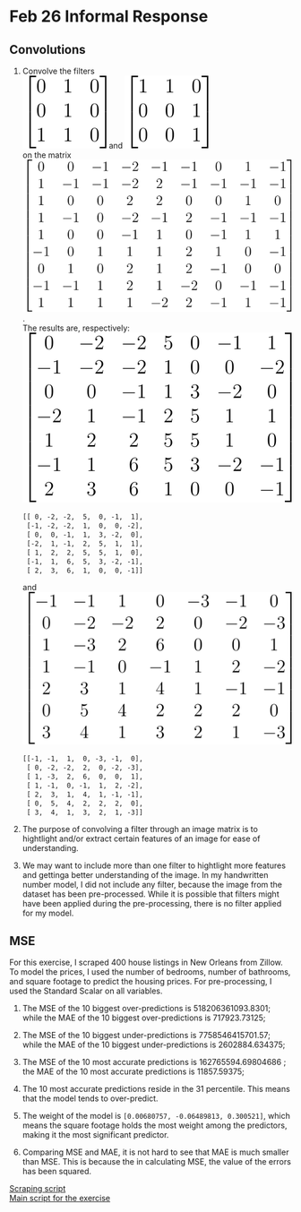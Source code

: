 # Feb 26 Informal Response

## Convolutions

1. Convolve the filters  
    ![Filter 1](Fil1.svg) and ![Filter 2](Fil2.svg)  
    on the matrix  
    ![Matrix](Matrix.svg).  
    The results are, respectively:  
    ![Result 1](Result_1.svg)  
    ```
    [[ 0, -2, -2,  5,  0, -1,  1],  
     [-1, -2, -2,  1,  0,  0, -2], 
     [ 0,  0, -1,  1,  3, -2,  0],
     [-2,  1, -1,  2,  5,  1,  1],
     [ 1,  2,  2,  5,  5,  1,  0],
     [-1,  1,  6,  5,  3, -2, -1],
     [ 2,  3,  6,  1,  0,  0, -1]]
    ```
    and  
    ![Result 2](Result_2.svg)  
    ```
    [[-1, -1,  1,  0, -3, -1,  0],
     [ 0, -2, -2,  2,  0, -2, -3],
     [ 1, -3,  2,  6,  0,  0,  1],
     [ 1, -1,  0, -1,  1,  2, -2],
     [ 2,  3,  1,  4,  1, -1, -1],
     [ 0,  5,  4,  2,  2,  2,  0],
     [ 3,  4,  1,  3,  2,  1, -3]]
    ```
    
2. The purpose of convolving a filter through an image matrix is to hightlight and/or extract certain features of an image for ease of understanding. 

3. We may want to include more than one filter to hightlight more features and gettinga better understanding of the image. In my handwritten number model, I did not include any filter, because the image from the dataset has been pre-processed. While it is possible that filters might have been applied during the pre-processing, there is no filter applied for my model. 

## MSE

For this exercise, I scraped 400 house listings in New Orleans from Zillow. To model the prices, I used the number of bedrooms, number of bathrooms, and square footage to predict the housing prices. For pre-processing, I used the Standard Scalar on all variables.

1. The MSE of the 10 biggest over-predictions is 518206361093.8301; while the MAE of the 10 biggest over-predictions is 717923.73125; 

2. The MSE of the 10 biggest under-predictions is 7758546415701.57; while the MAE of the 10 biggest under-predictions is 2602884.634375; 

3. The MSE of the 10 most accurate predictions is 162765594.69804686 ; the MAE of the 10 most accurate predictions is 11857.59375; 

4. The 10 most accurate predictions reside in the 31 percentile. This means that the model tends to over-predict. 

5. The weight of the model is `[0.00680757, -0.06489813, 0.300521]`, which means the square footage holds the most weight among the predictors, making it the most significant predictor. 

6. Comparing MSE and MAE, it is not hard to see that MAE is much smaller than MSE. This is because the in calculating MSE, the value of the errors has been squared.  

[Scraping script](zillow_scrape.py)  
[Main script for the exercise](20210226.py)

